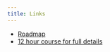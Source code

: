 ```yaml
---
title: Links
---
```


- [Roadmap](https://roadmap.sh/mongodb)
- [12 hour course for full details](https://www.classcentral.com/course/mongodb-university-m001-mongodb-basics-8824)
